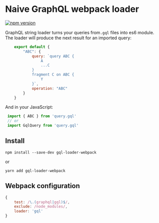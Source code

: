 # Naive GraphQL webpack loader
[![npm version](https://badge.fury.io/js/gql-webpack-loader.svg)](https://badge.fury.io/js/gql-webpack-loader)

GraphQL string loader turns your queries from`.gql` files into es6 module. The loader will produce the next result for an imported query:
```js
    export default { 
        "ABC": {
            query: `query ABC {
                A
                ...C
            }
            fragment C on ABC {
                Y
            }`,
            operation: "ABC" 
        } 
    }
```

And in your JavaScript:

```js
 import { ABC } from 'query.gql'
 // or
 import GqlQuery from 'query.gql'
```

## Install

```
npm install --save-dev gql-loader-webpack
```

or

```
yarn add gql-loader-webpack
```

## Webpack configuration

```js
{
    test: /\.(graphql|gql)$/,
    exclude: /node_modules/,
    loader: 'gql'
}
```